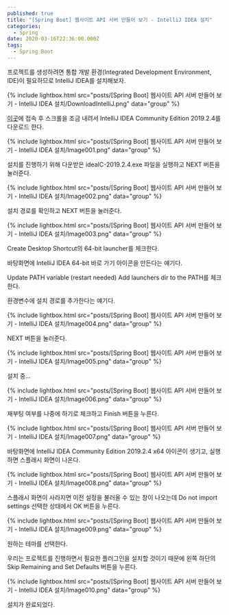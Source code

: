```yaml
---
published: true
title: "[Spring Boot] 웹사이트 API 서버 만들어 보기 - IntelliJ IDEA 설치"
categories:
  - Spring
date: 2020-03-16T22:36:00.000Z
tags:
  - Spring Boot
---
```


프로젝트를 생성하려면 통합 개발 환경(Integrated Development Environment, IDE)이 필요하므로 IntelliJ IDEA를 설치해보자.

{% include lightbox.html src="posts/[Spring Boot] 웹사이트 API 서버 만들어 보기 - IntelliJ IDEA 설치/DownloadIntelliJ.png" data="group" %}

[이곳][IntelliJ 다운로드]에 접속 후 스크롤을 조금 내려서 IntelliJ IDEA Community Edition 2019.2.4를 다운로드 한다.

{% include lightbox.html src="posts/[Spring Boot] 웹사이트 API 서버 만들어 보기 - IntelliJ IDEA 설치/Image001.png" data="group" %}

설치를 진행하기 위해 다운받은 ideaIC-2019.2.4.exe 파일을 실행하고 NEXT 버튼을 눌러준다.

{% include lightbox.html src="posts/[Spring Boot] 웹사이트 API 서버 만들어 보기 - IntelliJ IDEA 설치/Image002.png" data="group" %}

설치 경로를 확인하고 NEXT 버튼을 눌러준다.

{% include lightbox.html src="posts/[Spring Boot] 웹사이트 API 서버 만들어 보기 - IntelliJ IDEA 설치/Image003.png" data="group" %}

Create Desktop Shortcut의 64-bit launcher를 체크한다.

바탕화면에 IntelliJ IDEA 64-bit 바로 가기 아이콘을 만든다는 얘기다.

Update PATH variable (restart needed) Add launchers dir to the PATH를 체크한다.

환경변수에 설치 경로를 추가한다는 얘기다.

{% include lightbox.html src="posts/[Spring Boot] 웹사이트 API 서버 만들어 보기 - IntelliJ IDEA 설치/Image004.png" data="group" %}

NEXT 버튼을 눌러준다.

{% include lightbox.html src="posts/[Spring Boot] 웹사이트 API 서버 만들어 보기 - IntelliJ IDEA 설치/Image005.png" data="group" %}

설치 중…

{% include lightbox.html src="posts/[Spring Boot] 웹사이트 API 서버 만들어 보기 - IntelliJ IDEA 설치/Image006.png" data="group" %}

재부팅 여부를 나중에 하기로 체크하고 Finish 버튼을 누른다.

{% include lightbox.html src="posts/[Spring Boot] 웹사이트 API 서버 만들어 보기 - IntelliJ IDEA 설치/Image007.png" data="group" %}

바탕화면에 IntelliJ IDEA Community Edition 2019.2.4 x64 아이콘이 생기고, 실행하면 스플래시 화면이 나온다.

{% include lightbox.html src="posts/[Spring Boot] 웹사이트 API 서버 만들어 보기 - IntelliJ IDEA 설치/Image008.png" data="group" %}

스플래시 화면이 사라지면 이전 설정을 불러올 수 있는 창이 나오는데 Do not import settings 선택한 상태에서 OK 버튼을 누른다.

{% include lightbox.html src="posts/[Spring Boot] 웹사이트 API 서버 만들어 보기 - IntelliJ IDEA 설치/Image009.png" data="group" %}

원하는 테마를 선택한다.

우리는 프로젝트를 진행하면서 필요한 플러그인을 설치할 것이기 때문에 왼쪽 하단의 Skip Remaining and Set Defaults 버튼을 누른다.

{% include lightbox.html src="posts/[Spring Boot] 웹사이트 API 서버 만들어 보기 - IntelliJ IDEA 설치/Image010.png" data="group" %}

설치가 완료되었다.

[IntelliJ 다운로드]: <https://www.jetbrains.com/ko-kr/idea/download/other.html>
